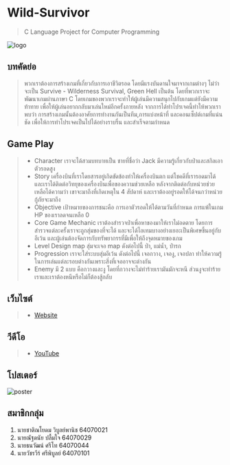 # Wild-Survivor

> C Language Project for Computer Programming

![logo](https://github.com/SSProgamer/Wild-Survivor/blob/main/Logo.png)

## บทคัดย่อ

> พวกเราต้องการสร้างเกมที่เกี่ยวกับการเอาชีวิตรอด โดยมีแรงบันดานใจมาจากเกมต่างๆ ไม่ว่าจะเป็น Survive - Wilderness Survival, Green Hell เป็นต้น โดยที่พวกเราจะพัฒนาเกมผ่านภาษา C โดยเกมของพวกเราจะทำให้ผู้เล่นมีความสนุกไปกับเกมแต่ยังมีความท้าทาย เพื่อให้ผู้เล่นอยากกลับมาเล่นใหม่อีกครั้งภายหลัง จากการได้ทำโปรเจคนี้ทำให้พวกเราพบว่า การสร้างเกมนั้นต้องอาศัยการทำงานกันเป็นทีม,การแบ่งหน้าที่ และคอนเซ็ปต์เกมที่แน่นชัด เพื่อให้การทำโปรเจคเป็นไปได้อย่างราบรื่น และสำเร็จตามกำหนด

## Game Play

> - Character เราจะได้สวมบทบาทเป็น ชายที่ชื่อว่า Jack มีความรู้เกี่ยวกับป่าและสกิลเอาตัวรอดสูง
> - Story เครื่องบินที่เราโดยสารอยู่เกิดขัดข้องทำให้เครื่องบินตก แต่โชคดีที่เรารอดมาได้ และเราได้ติดต่อวิทยุของเครื่องบินเพื่อของความช่วยเหลือ หลังจากติดต่อกับหน่วยช่วยเหลือได้ความว่า เขาจะมาถึงที่เกิดเหตุใน 4 สัปดาห์ และเราต้องอยู่รอดให้ได้จนกว่าหน่วยกู้ภัยจะมาถึง
> - Objective เป้าหมายของการชนะคือ การเอาตัวรอดให้ได้ตามวันที่กำหนด  การแพ้ในเกม HP ของเราลดจนเหลือ 0
> - Core Game Mechanic เราต้องสำรวจป่าเพื่อหาของมาให้เราไม่อดตาย โดยการสำรวจแต่ละครั้งเราจะถูกสุ่มของที่จะได้ และจะได้ไอเทมบางอย่างเยอะเป็นพิเศษขึ้นอยู่กับอีเว้น และผู้เล่นต้องจัดการกับทรัพยากรรที่มีเพื่อให้ถึงจุดหมายของเกม
> - Level Design map สุ่มจะเจอ map ดังต่อไปนี้ ป่า, แม่น้ำ, ป่ารก
> - Progression เราจะใส่ระบบสุ่มอีเว้น ดังต่อไปนี้ เจอกวาง, เจองู, เจอปลา ทำให้ความรู้ในการเล่นแต่ละรอบต่างกันเพราะสิ่งที่เจออาจจะต่างกัน
> - Enemy มี 2 แบบ คือกวางและงู โดยที่กวางจะไม่ทำร้ายเรามันมักจะหนี ส่วนงูจะทำร้ายเราและเราต้องหนีหรือไม่ก็ต้องสู้กลับ

## เว็บไซต์

> - [Website](https://wild-survivor.netlify.app/)

## วีดีโอ

> - [YouTube](https://youtu.be/BvwIr8XyuC4)

## โปสเตอร์

![poster](https://raw.githubusercontent.com/SSProgamer/Wild-Survivor/main/Web/Poster.png)

## สมาชิกกลุ่ม

1. นายชาติณโยดม วิบูลย์พานิช 64070021
2. นายณัฐดนัย ปลื้มใจ 64070029
3. นายธนวัฒน์ ศรีโท 64070044
4. นายวัชรวีร์ ศรีพิบูลย์ 64070101
